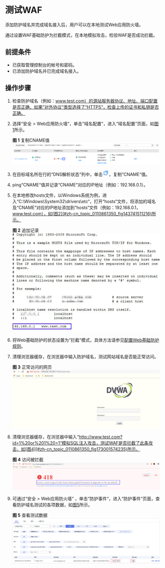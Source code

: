 # 测试WAF<a name="waf_01_0073"></a>

添加防护域名并完成域名接入后，用户可以在本地测试Web应用防火墙。

通过设置WAF基础防护为拦截模式，在本地模拟攻击，检验WAF是否成功拦截。

## 前提条件<a name="section990420459317"></a>

-   已获取管理控制台的帐号和密码。
-   已添加防护域名并已完成域名接入。

## 操作步骤<a name="section177188488332"></a>

1.  检查防护域名（例如：www.test.com）的源站服务器协议、地址、端口配置是否正确，如果“对外协议“类型选择了“HTTPS“，检查上传的证书和私钥是否正确。
2.  选择“安全  \>  Web应用防火墙“，单击“域名配置“，进入“域名配置“页面，如[图1](#zh-cn_topic_0110861350_fig6137154116346)所示。

    **图 1**  复制CNAME值<a name="zh-cn_topic_0110861350_fig6137154116346"></a>  
    ![](figures/复制CNAME值-3.png "复制CNAME值-3")

3.  在目标域名所在行的“DNS解析状态“列中，单击![](figures/复制按钮.jpg)，复制“CNAME“值。
4.  ping“CNAME“值并记录“CNAME“对应的IP地址（例如：192.168.0.1）。
5.  在本地修改hosts文件，以Windows系统为例，进入“C:\\Windows\\System32\\drivers\\etc“，打开“hosts“文件，将添加的域名及“CNAME“对应的IP地址添加到“hosts“文件（例如：192.168.0.1，www.test.com），如[图2](#zh-cn_topic_0110861350_fig143741511216)所示。

    **图 2**  追加记录<a name="zh-cn_topic_0110861350_fig143741511216"></a>  
    ![](figures/追加记录.jpg "追加记录")

6.  将Web基础防护的状态设置为“拦截“模式，具体方法请参见[配置Web基础防护规则](配置Web基础防护规则.md)。
7.  清理浏览器缓存，在浏览器中输入防护域名，测试网站域名是否能正常访问。

    **图 3**  正常访问的网页<a name="zh-cn_topic_0110861350_fig1850618567715"></a>  
    ![](figures/正常访问的网页.png "正常访问的网页")

8.  清理浏览器缓存，在浏览器中输入“http://www.test.com?id=1%20or%201%20=1“模拟SQL注入攻击，测试WAF是否拦截了此条攻击，如[图4](#zh-cn_topic_0110861350_fig173001574235)所示。

    **图 4**  访问被拦截<a name="zh-cn_topic_0110861350_fig173001574235"></a>  
    ![](figures/访问被拦截.png "访问被拦截")

9.  可通过“安全  \>  Web应用防火墙“ ，单击“防护事件“，进入“防护事件“页面，查看防护域名测试的各项数据，如[图5](#zh-cn_topic_0110861350_fig8955697102)所示。

    **图 5**  查看测试数据<a name="zh-cn_topic_0110861350_fig8955697102"></a>  
    ![](figures/查看测试数据.png "查看测试数据")


